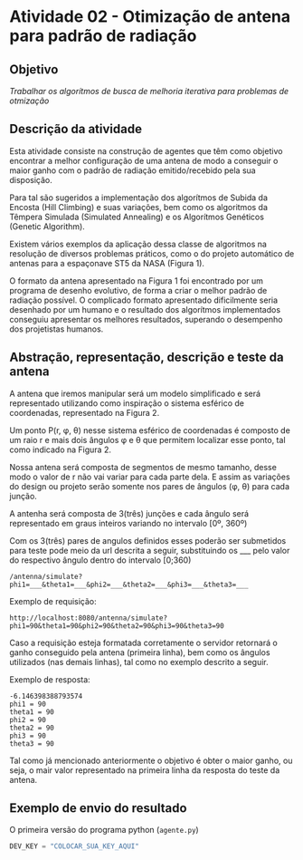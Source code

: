# Atividade 02 - Otimização de antena para padrão de radiação

## Objetivo
*Trabalhar os algorítmos de busca de melhoria iterativa para problemas de otmização*
	
## Descrição da atividade
Esta atividade consiste na construção de agentes que têm como objetivo encontrar a melhor configuração de	uma antena de modo a conseguir o maior ganho com o padrão de radiação emitido/recebido pela sua disposição.

Para tal são sugeridos a implementação dos algorítmos de Subida da Encosta (Hill Climbing) e suas variações, bem como os algoritmos da Têmpera Simulada (Simulated Annealing) e os Algorítmos Genéticos (Genetic Algorithm).

Existem vários exemplos da aplicação dessa classe de algoritmos na resolução de diversos problemas práticos, como o do projeto automático de antenas para a espaçonave ST5 da NASA (Figura 1).

O formato da antena apresentado na Figura 1 foi encontrado por um programa de desenho evolutivo, de forma a criar o melhor padrão de radiação possível.	O complicado formato apresentado dificilmente seria desenhado por um humano e o resultado dos algorítmos	implementados conseguiu apresentar os melhores resultados, superando o desempenho dos projetistas humanos.

## Abstração, representação, descrição e teste da antena
A antena que iremos manipular será um modelo simplificado e será representado utilizando como inspiração o sistema esférico de coordenadas, representado na Figura 2.

Um ponto P(r, φ, θ) nesse sistema esférico de coordenadas é composto de um raio r e mais dois	ângulos φ e θ que permitem localizar esse ponto, tal como indicado na Figura 2.

Nossa antena será composta de segmentos de mesmo tamanho, desse modo o valor de r não vai variar para cada parte dela. E assim as variações do design ou projeto serão somente nos pares de ângulos (φ, θ) para cada junção.

A antenha será composta de 3(três) junções e cada ângulo será representado em graus inteiros variando no intervalo [0º, 360º)

Com os 3(três) pares de angulos definidos esses poderão ser submetidos para teste pode meio da url descrita a seguir, substituindo os ___ pelo valor do respectivo ângulo dentro do intervalo [0;360)

```
/antenna/simulate?phi1=___&theta1=___&phi2=___&theta2=___&phi3=___&theta3=___
```
Exemplo de requisição:

```
http://localhost:8080/antenna/simulate?phi1=90&theta1=90&phi2=90&theta2=90&phi3=90&theta3=90
```

Caso a requisição esteja formatada corretamente o servidor retornará o ganho conseguido pela antena (primeira linha), bem como os ângulos utilizados (nas demais linhas), tal como no exemplo descrito a seguir.

Exemplo de resposta:
```
-6.146398388793574
phi1 = 90
theta1 = 90
phi2 = 90
theta2 = 90
phi3 = 90
theta3 = 90
```

Tal como já mencionado anteriormente o objetivo é obter o maior ganho, ou seja, o mair valor representado na primeira linha	da resposta do teste da antena.


## Exemplo de envio do resultado

O primeira versão do programa python (`agente.py`) 

```python
DEV_KEY = "COLOCAR_SUA_KEY_AQUI"
```

